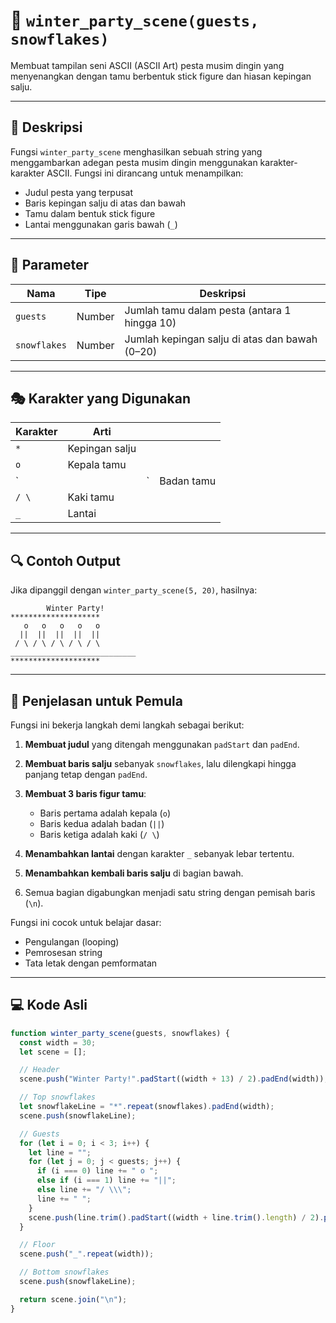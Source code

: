 # 🎉 `winter_party_scene(guests, snowflakes)`

Membuat tampilan seni ASCII (ASCII Art) pesta musim dingin yang menyenangkan dengan tamu berbentuk stick figure dan hiasan kepingan salju.

---

## 🧾 Deskripsi

Fungsi `winter_party_scene` menghasilkan sebuah string yang menggambarkan adegan pesta musim dingin menggunakan karakter-karakter ASCII. Fungsi ini dirancang untuk menampilkan:

* Judul pesta yang terpusat
* Baris kepingan salju di atas dan bawah
* Tamu dalam bentuk stick figure
* Lantai menggunakan garis bawah (`_`)

---

## 🔧 Parameter

| Nama         | Tipe   | Deskripsi                                      |
| ------------ | ------ | ---------------------------------------------- |
| `guests`     | Number | Jumlah tamu dalam pesta (antara 1 hingga 10)   |
| `snowflakes` | Number | Jumlah kepingan salju di atas dan bawah (0–20) |

---

## 🎭 Karakter yang Digunakan

| Karakter | Arti           |    |            |
| -------- | -------------- | -- | ---------- |
| `*`      | Kepingan salju |    |            |
| `o`      | Kepala tamu    |    |            |
| \`       |                | \` | Badan tamu |
| `/ \`    | Kaki tamu      |    |            |
| `_`      | Lantai         |    |            |

---

## 🔍 Contoh Output

Jika dipanggil dengan `winter_party_scene(5, 20)`, hasilnya:

```
        Winter Party!        
********************        
   o   o   o   o   o        
  ||  ||  ||  ||  ||        
 / \ / \ / \ / \ / \        
____________________________
********************        
```

---

## 🧠 Penjelasan untuk Pemula

Fungsi ini bekerja langkah demi langkah sebagai berikut:

1. **Membuat judul** yang ditengah menggunakan `padStart` dan `padEnd`.
2. **Membuat baris salju** sebanyak `snowflakes`, lalu dilengkapi hingga panjang tetap dengan `padEnd`.
3. **Membuat 3 baris figur tamu**:

   * Baris pertama adalah kepala (`o`)
   * Baris kedua adalah badan (`||`)
   * Baris ketiga adalah kaki (`/ \`)
4. **Menambahkan lantai** dengan karakter `_` sebanyak lebar tertentu.
5. **Menambahkan kembali baris salju** di bagian bawah.
6. Semua bagian digabungkan menjadi satu string dengan pemisah baris (`\n`).

Fungsi ini cocok untuk belajar dasar:

* Pengulangan (looping)
* Pemrosesan string
* Tata letak dengan pemformatan

---

## 💻 Kode Asli

```javascript
function winter_party_scene(guests, snowflakes) {
  const width = 30;
  let scene = [];

  // Header
  scene.push("Winter Party!".padStart((width + 13) / 2).padEnd(width));

  // Top snowflakes
  let snowflakeLine = "*".repeat(snowflakes).padEnd(width);
  scene.push(snowflakeLine);

  // Guests
  for (let i = 0; i < 3; i++) {
    let line = "";
    for (let j = 0; j < guests; j++) {
      if (i === 0) line += " o ";
      else if (i === 1) line += "||"; 
      else line += "/ \\\";
      line += " ";
    }
    scene.push(line.trim().padStart((width + line.trim().length) / 2).padEnd(width));
  }

  // Floor
  scene.push("_".repeat(width));

  // Bottom snowflakes
  scene.push(snowflakeLine);

  return scene.join("\n");
}
```
